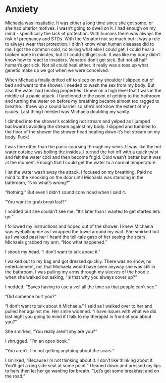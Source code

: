# Anxiety

Michaela was insatiable. It was either a long time since she got some, or she had ulterior motives. I wasn’t going to dwell on it. I had enough on my mind - specifically the lack of protection. With humans there was always the risk of pregnancy and STDs. With the Venatori not so much but it was a rule to always wear that protection. I didn’t know what human diseases did to me. I got the common cold, no telling what else I could get. I could heal a broken bone in minutes, but it I could still get sick. It was like my body didn’t know how to react to invaders. Venatori don’t get sick. But not all half human’s got sick. Not all could heal either. It really was a toss up what genetic make up we got when we were conceived.

When Michaela finally drifted off to sleep on my shoulder I slipped out of bed and went to the shower. I needed to wash the sex from my body. But also the water had healing properties. I knew on a high level that I was in the middle of a panic attack. I functioned to the point of getting to the bathroom and turning the water on before my breathing became almost too ragged to breathe. I threw up a sound barrier so she’d not know the extent of my issues. Last thing I needed was Michaela doubting my sanity.

I climbed into the shower’s scalding hot stream and yelped as I jumped backwards avoiding the stream against my body. I slipped and tumbled to the floor of the shower the shower head beating down it’s hot stream on my body. Fuck!

I was fine other than the panic coursing through my veins. It was like the hot water outside was boiling the insides. I turned the hot off with a quick twist and felt the water cool and then become frigid. Cold wasn’t better but it was at the moment. Enough that I could get the water to a normal temperature.

I let the water wash away the attack. I focused on my breathing. Paid no mind to the knocking on the door until Michaela was standing in the bathroom, “Nox what’s wrong?”

“Nothing.” But even I didn’t sound convinced when I said it.

“You want to grab breakfast?”

I nodded but she couldn’t see me. “It’s later than I wanted to get started lets go.”

I followed my instructions and hoped out of the shower. I knew Michaela was eyeballing me as I wrapped the towel around my wait. She smirked but as I walked past her I heard the tell-tale gasp of her seeing the scars. Michaela grabbed my arm, “Nox what happened.”

I shook my head. “I don’t want to talk about it.”

I walked out to my bag and got dressed quickly. There was no show, no entertainment, not that Michaela would have seen anyway she was still in the bathroom. I was pulling my arms through my sleeves of the hoodie when she walked out asking, “Is that why you always cover up?”

I nodded. “Saves having to use a veil all the time so that people can’t see.”

“Did someone hurt you?”

“I don’t want to talk about it Michaela.” I said as I walked over to her and pulled her against me. Her smile widened. “I have issues with what we did last night you going to mind if I talk to my therapist in front of you about you?”

She smirked, “You really aren’t shy are you?”

I shrugged. “I’m an open book.”

“You aren’t. I’m not getting anything about the scars.”

I smirked, “Because I’m not thinking about it. I don’t like thinking about it. You’ll get a ring side seat at some point.” I leaned down and pressed my lips to hers then let her go wanting for breath. “Let’s get some breakfast and on the road.”